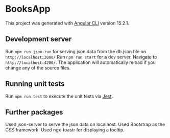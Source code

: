 # BooksApp

This project was generated with [Angular CLI](https://github.com/angular/angular-cli) version 15.2.1.

## Development server

Run `npm run json-run` for serving json data from the db.json file on `http://localhost:3000/`
Run `npm run start` for a dev server. Navigate to `http://localhost:4200/`. The application will automatically reload if you change any of the source files.

## Running unit tests

Run `npm run test` to execute the unit tests via [Jest](https://jestjs.io/).

## Further packages

Used json-server to serve the json data on localhost.
Used Bootstrap as the CSS framework.
Used ngx-toastr for displaying a tooltip.


